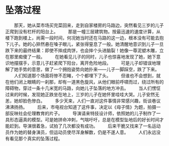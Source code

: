 # 坠落过程
　　那天，她从菜市场买完菜回来，走到自家楼房的马路边，突然看见三岁的儿子正爬到没有栏杆的阳台上。 
　　那是一幢三层建筑物。按最迅速的速度计算，从楼下跑到楼上，尚需一段时间，何况她当时还在马路的这一边，根本没有可能去抱下儿子。她的心猝然悬在嗓子眼儿，紧张得窒息了一般。她清醒地意识到儿子一旦跌下来的最终结果：即使不摔成肉饼，也会摔个头进脑裂！她像一尊泥塑木雕，立在那里痴傻了一般。 
　　在她看见儿子的同时，儿子也惊喜地发现了她，她下意识地摆摆手，示意儿子赶紧爬下阳台，离开危险地段。 
　　可是儿子却错误地理解了她手势的意思，做了一个拥抱姿势向她扑来——儿子一脚踩空，跌了下来。 
　　人们知道那个场面将惨不忍睹，个个都埋下了头。 
　　但谁也不会想到，就在他们闭上眼睛的一刹那，却有一道黑色旋风，从他们眼前呼啸而过，绕过所有的障碍物，穿过一条十几米宽的马路，向她儿子坠落的地方冲去。 
　　当人们愣怔过来的时候，发现她正跌坐在地上，三岁的儿子在她怀里哇哇大哭。儿子安然无恙，她却脸色惨白。 
　　多少天来，人们一直对这件事情非常感兴趣，街谈巷议沸沸扬扬。 
　　后来，市电视台知道了这件事，决定以《母子情》为题，拍摄一部反映社会伦理教育的片子。 
　　导演请来特技设计师，依照她的儿子制作了一具形态逼真的模型。可是她拼命冲刺，气喘吁吁，总是在模型坠地后的好长时间才能赶到。导演很着急，试拍了几次都没有成功。 
　　后来干脆又找来了一名运动员作为她的替身演员，但运动员使尽浑身解数，仍是不遂人意。 
　　人们永远没有看见那个真实的坠落过程。
 